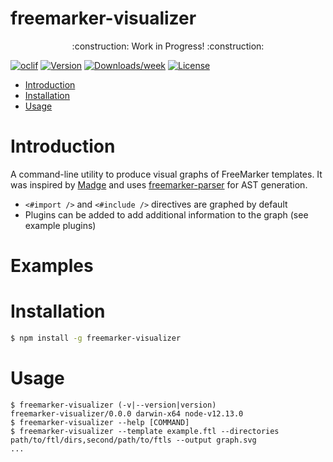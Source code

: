   freemarker-visualizer
  =====================

  <p align="center">
      :construction: Work in Progress! :construction:
  </p>

  [![oclif](https://img.shields.io/badge/cli-oclif-brightgreen.svg)](https://oclif.io)
  [![Version](https://img.shields.io/npm/v/freemarker-visualizer.svg)](https://npmjs.org/package/freemarker-visualizer)
  [![Downloads/week](https://img.shields.io/npm/dw/freemarker-visualizer.svg)](https://npmjs.org/package/freemarker-visualizer)
  [![License](https://img.shields.io/npm/l/freemarker-visualizer.svg)](https://github.com/colinfruit/freemarker-visualizer/blob/master/package.json)

  <!-- toc -->
  * [Introduction](#introduction)
  * [Installation](#installation)
  * [Usage](#usage)
  <!-- tocstop -->

  <!-- introduction -->
  # Introduction
  A command-line utility to produce visual graphs of FreeMarker templates.
  It was inspired by [Madge](https://github.com/pahen/madge) and uses [freemarker-parser](https://github.com/armano2/freemarker-parser) for AST generation.
    
  - `<#import />` and `<#include />` directives are graphed by default
  - Plugins can be added to add additional information to the graph (see example plugins)
  <!-- introductionstop -->
  # Examples

  <!-- installation -->
  # Installation
  ```sh
  $ npm install -g freemarker-visualizer
  ```
  <!-- installationstop -->

  # Usage
  <!-- usage -->
  ```sh-session
  $ freemarker-visualizer (-v|--version|version)
  freemarker-visualizer/0.0.0 darwin-x64 node-v12.13.0
  $ freemarker-visualizer --help [COMMAND]
  $ freemarker-visualizer --template example.ftl --directories path/to/ftl/dirs,second/path/to/ftls --output graph.svg
  ...
  ```
  <!-- usagestop -->
